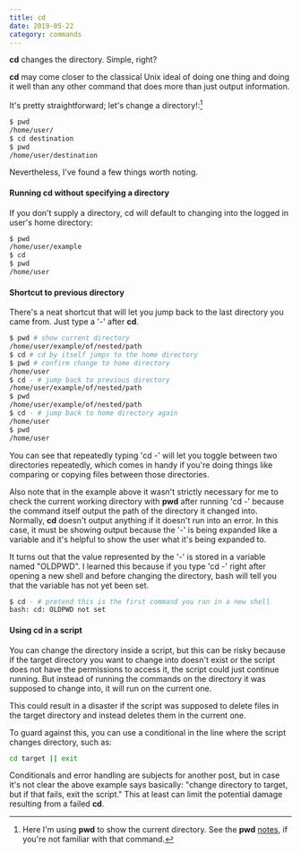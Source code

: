 ```yaml
---
title: cd
date: 2019-05-22
category: commands
---
```


**cd** changes the directory. Simple, right?

**cd** may come closer to the classical Unix ideal of doing one thing and doing it well than any other command that does more than just output information. 

It's pretty straightforward; let's change a directory!:[^1]

```bash
$ pwd
/home/user/
$ cd destination
$ pwd
/home/user/destination
```

Nevertheless, I've found a few things worth noting.

#### Running cd without specifying a directory ####

If you don't supply a directory, cd will default to changing into the logged in user's home directory:

```bash
$ pwd
/home/user/example
$ cd
$ pwd
/home/user
```

#### Shortcut to previous directory ####

There's a neat shortcut that will let you jump back to the last directory you came from. Just type a '-' after **cd**.

```bash
$ pwd # show current directory
/home/user/example/of/nested/path
$ cd # cd by itself jumps to the home directory
$ pwd # confirm change to home directory
/home/user
$ cd - # jump back to previous directory
/home/user/example/of/nested/path
$ pwd
/home/user/example/of/nested/path
$ cd - # jump back to home directory again
/home/user
$ pwd
/home/user
```
You can see that repeatedly typing 'cd -' will let you toggle between two directories repeatedly, which comes in handy if you're doing things like comparing or copying files between those directories.

Also note that in the example above it wasn't strictly necessary for me to check the current working directory with **pwd** after running 'cd -' because the command itself output the path of the directory it changed into. Normally, **cd** doesn't output anything if it doesn't run into an error. In this case, it must be showing output because the '-' is being expanded like a variable and it's helpful to show the user what it's being expanded to.

It turns out that the value represented by the '-' is stored in a variable named "OLDPWD". I learned this because if you type 'cd -' right after opening a new shell and before changing the directory, bash will tell you that the variable has not yet been set.

```bash
$ cd - # pretend this is the first command you ran in a new shell
bash: cd: OLDPWD not set
```

#### Using cd in a script ####

You can change the directory inside a script, but this can be risky because if the target directory you want to change into doesn't exist or the script does not have the permissions to access it, the script could just continue running. But instead of running the commands on the directory it was supposed to change into, it will run on the current one.

This could result in a disaster if the script was supposed to delete files in the target directory and instead deletes them in the current one.

To guard against this, you can use a conditional in the line where the script changes directory, such as:

```bash
cd target || exit
```
Conditionals and error handling are subjects for another post, but in case it's not clear the above example says basically: "change directory to target, but if that fails, exit the script." This at least can limit the potential damage resulting from a failed **cd**.

[^1]: Here I'm using **pwd** to show the current directory. See the **pwd** [notes]({filename}/commands/pwd.md "notes on using the command line post for pwd"), if you're not familiar with that command.
